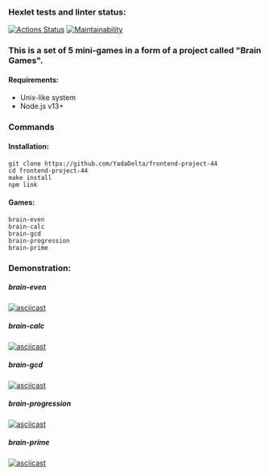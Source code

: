 ### Hexlet tests and linter status:
[![Actions Status](https://github.com/YadaDelta/frontend-project-44/workflows/hexlet-check/badge.svg)](https://github.com/YadaDelta/frontend-project-44/actions)
[![Maintainability](https://api.codeclimate.com/v1/badges/491faa8692ec1ce012f8/maintainability)](https://codeclimate.com/github/YadaDelta/frontend-project-44/maintainability)

### This is a set of 5 mini-games in a form of a project called "Brain Games".

#### Requirements:
* Unix-like system
* Node.js v13+

### Commands
#### Installation:
```
git clone https://github.com/YadaDelta/frontend-project-44
cd frontend-project-44
make install
npm link
```

#### Games:
```
brain-even
brain-calc
brain-gcd
brain-progression
brain-prime
```

### Demonstration:
##### brain-even
[![asciicast](https://asciinema.org/a/YlRzx91tRyehTpIcmu2nM7pjU.svg)](https://asciinema.org/a/YlRzx91tRyehTpIcmu2nM7pjU)
##### brain-calc
[![asciicast](https://asciinema.org/a/I0VOEyKs9CVVKpBE2jp1Jc62r.svg)](https://asciinema.org/a/I0VOEyKs9CVVKpBE2jp1Jc62r)
##### brain-gcd
[![asciicast](https://asciinema.org/a/qFtZ6K60laVHlf9lbbRyLbVRZ.svg)](https://asciinema.org/a/qFtZ6K60laVHlf9lbbRyLbVRZ)
##### brain-progression
[![asciicast](https://asciinema.org/a/pNe3uvsvpXeZ1XlNPy3JosnCK.svg)](https://asciinema.org/a/pNe3uvsvpXeZ1XlNPy3JosnCK)
##### brain-prime
[![asciicast](https://asciinema.org/a/yWdVeQXB88VCu31ljBQfFGb9w.svg)](https://asciinema.org/a/yWdVeQXB88VCu31ljBQfFGb9w)
